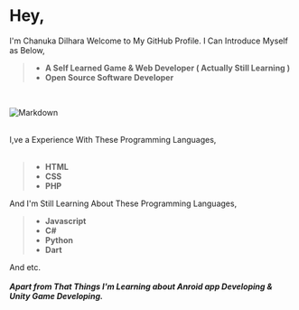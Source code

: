 # Hey,
I'm Chanuka Dilhara Welcome to My GitHub Profile. I Can  Introduce Myself as Below,
>* __A Self Learned Game & Web Developer ( Actually Still Learning )__
>* __Open Source Software Developer__
<br>

![Markdown](https://media4.giphy.com/media/qgQUggAC3Pfv687qPC/giphy.gif?cid=ecf05e47u94lgibdf4qd4su5we1t1ny8v4aw5kq5njva7qxw&rid=giphy.gif&ct=g)

<br>
I,ve a Experience With These Programming Languages,
<br>
<br>

> * __HTML__
> * __CSS__
> * __PHP__

And I'm Still Learning About These Programming Languages,
<br>
> * __Javascript__
> * __C#__
> * __Python__
> * __Dart__

And etc.
<br>
<br>
___Apart from That Things I'm Learning about Anroid app Developing & Unity Game Developing.___

